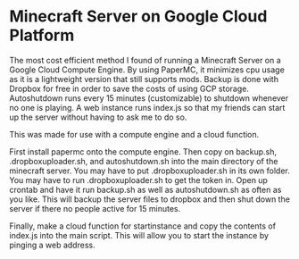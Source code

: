 # Minecraft Server on Google Cloud Platform

The most cost efficient method I found of running a Minecraft Server on a Google Cloud Compute Engine. By using PaperMC, it minimizes cpu usage as it is a lightweight version that still supports mods. Backup is done with Dropbox for free in order to save the costs of using GCP storage. Autoshutdown runs every 15 minutes (customizable) to shutdown whenever  no one is playing. A web instance runs index.js so that my friends can start up the server without having to ask me to do so.

This was made for use with a compute engine and a cloud function.

First install papermc onto the compute engine. Then copy on backup.sh, .dropboxuploader.sh, and autoshutdown.sh into the main directory of the minecraft server. You may have to put .dropboxuploader.sh in its own folder. You may have to run .dropboxuploader.sh to get the token in.
Open up crontab and have it run backup.sh as well as autoshutdown.sh as often as you like. This will backup the server files to dropbox and then shut down the server if there no people active for 15 minutes.

Finally, make a cloud function for startinstance and copy the contents of index.js into the main script. This will allow you to start the instance by pinging a web address.
